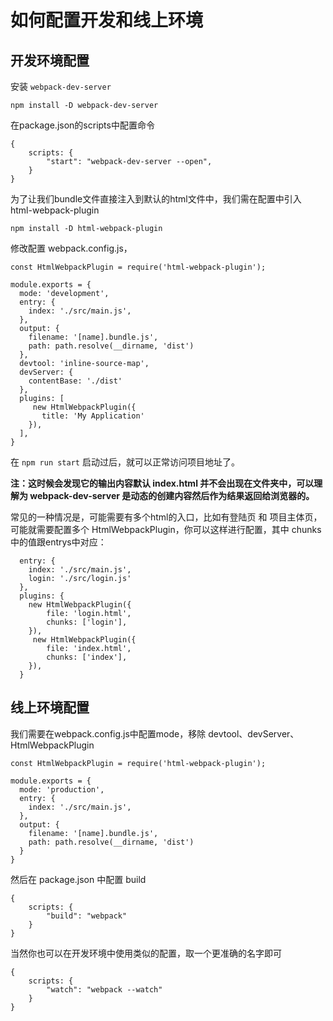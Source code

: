 # 如何配置开发和线上环境


## 开发环境配置

安装 `webpack-dev-server`

```
npm install -D webpack-dev-server
```

在package.json的scripts中配置命令

```
{
	scripts: {
		"start": "webpack-dev-server --open",
	}
}
```


为了让我们bundle文件直接注入到默认的html文件中，我们需在配置中引入 html-webpack-plugin

```
npm install -D html-webpack-plugin
```

修改配置 webpack.config.js，


```
const HtmlWebpackPlugin = require('html-webpack-plugin');

module.exports = {
  mode: 'development',
  entry: {
    index: './src/main.js',
  },
  output: {
    filename: '[name].bundle.js',
    path: path.resolve(__dirname, 'dist')
  },
  devtool: 'inline-source-map',
  devServer: {
    contentBase: './dist'
  },
  plugins: [
	 new HtmlWebpackPlugin({
	   title: 'My Application'
    }),
  ],
}
```

在 `npm run start` 启动过后，就可以正常访问项目地址了。

**注：这时候会发现它的输出内容默认 index.html 并不会出现在文件夹中，可以理解为 webpack-dev-server 是动态的创建内容然后作为结果返回给浏览器的。**

常见的一种情况是，可能需要有多个html的入口，比如有登陆页 和 项目主体页，可能就需要配置多个 HtmlWebpackPlugin，你可以这样进行配置，其中 chunks中的值跟entrys中对应：

```
  entry: {
    index: './src/main.js',
    login: './src/login.js'
  },
  plugins: {
    new HtmlWebpackPlugin({
		file: 'login.html',
		chunks: ['login'],
    }),
	 new HtmlWebpackPlugin({
		file: 'index.html',
		chunks: ['index'],
    }),
  }
```


## 线上环境配置

我们需要在webpack.config.js中配置mode，移除 devtool、devServer、HtmlWebpackPlugin


```
const HtmlWebpackPlugin = require('html-webpack-plugin');

module.exports = {
  mode: 'production',
  entry: {
    index: './src/main.js',
  },
  output: {
    filename: '[name].bundle.js',
    path: path.resolve(__dirname, 'dist')
  }
}
```

然后在 package.json 中配置 build

```
{
	scripts: {
		"build": "webpack"
	}
}
```


当然你也可以在开发环境中使用类似的配置，取一个更准确的名字即可

```
{
	scripts: {
		"watch": "webpack --watch"
	}
}
```